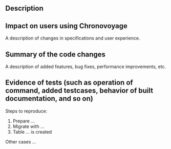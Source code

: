 ## Description

## Impact on users using Chronovoyage

A description of changes in specifications and user experience.

## Summary of the code changes

A description of added features, bug fixes, performance improvements, etc.

## Evidence of tests (such as operation of command, added testcases, behavior of built documentation, and so on)

Steps to reproduce:

1. Prepare ...
2. Migrate with ...
3. Table ... is created

Other cases ...
